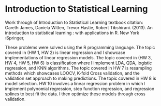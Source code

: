 # Introduction to Statistical Learning
Work through of Introduction to Statistical Learning textbook
citation: Gareth James, Daniela Witten, Trevor Hastie, Robert Tibshirani. (2013). An introduction to statistical learning : with applications in R. New York :Springer,

These problems were solved using the R programming language. The topic covered in (HW 1, HW 2) is linear regression and I showcase implementations of linear regression models. The topic covered in (HW 3, HW 4, HW 5, HW 6) is classification where I implement LDA, QDA, logistic regression, and KNN algorithms. The topic covered in HW 7 is resampling methods  which showcases LOOCV, K-fold Cross validation, and the validation set approach to making predictions. The topic covered in HW 8 is model selection. HW 10 involves a linear regression problem in which I implement polynomial regression, step function regression, and regression splines to best fit the data. I then optimize these models through cross validation. 
